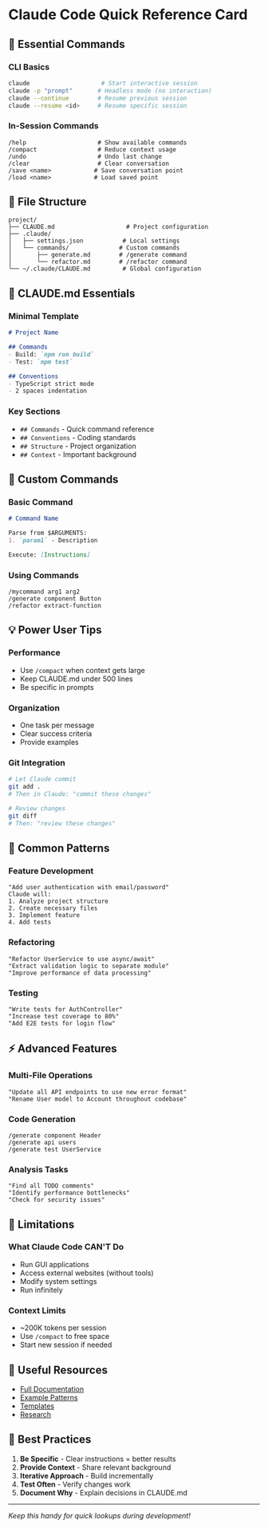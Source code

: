# Claude Code Quick Reference Card

## 🚀 Essential Commands

### CLI Basics
```bash
claude                    # Start interactive session
claude -p "prompt"       # Headless mode (no interaction)
claude --continue        # Resume previous session
claude --resume <id>     # Resume specific session
```

### In-Session Commands
```
/help                    # Show available commands
/compact                 # Reduce context usage
/undo                    # Undo last change
/clear                   # Clear conversation
/save <name>            # Save conversation point
/load <name>            # Load saved point
```

## 📁 File Structure

```
project/
├── CLAUDE.md                    # Project configuration
├── .claude/
│   ├── settings.json           # Local settings
│   └── commands/              # Custom commands
│       ├── generate.md        # /generate command
│       └── refactor.md        # /refactor command
└── ~/.claude/CLAUDE.md         # Global configuration
```

## 📝 CLAUDE.md Essentials

### Minimal Template
```markdown
# Project Name

## Commands
- Build: `npm run build`
- Test: `npm test`

## Conventions
- TypeScript strict mode
- 2 spaces indentation
```

### Key Sections
- `## Commands` - Quick command reference
- `## Conventions` - Coding standards
- `## Structure` - Project organization
- `## Context` - Important background

## 🎯 Custom Commands

### Basic Command
```markdown
# Command Name

Parse from $ARGUMENTS:
1. `param1` - Description

Execute: [Instructions]
```

### Using Commands
```
/mycommand arg1 arg2
/generate component Button
/refactor extract-function
```

## 💡 Power User Tips

### Performance
- Use `/compact` when context gets large
- Keep CLAUDE.md under 500 lines
- Be specific in prompts

### Organization
- One task per message
- Clear success criteria
- Provide examples

### Git Integration
```bash
# Let Claude commit
git add .
# Then in Claude: "commit these changes"

# Review changes
git diff
# Then: "review these changes"
```

## 🔧 Common Patterns

### Feature Development
```
"Add user authentication with email/password"
Claude will:
1. Analyze project structure
2. Create necessary files
3. Implement feature
4. Add tests
```

### Refactoring
```
"Refactor UserService to use async/await"
"Extract validation logic to separate module"
"Improve performance of data processing"
```

### Testing
```
"Write tests for AuthController"
"Increase test coverage to 80%"
"Add E2E tests for login flow"
```

## ⚡ Advanced Features

### Multi-File Operations
```
"Update all API endpoints to use new error format"
"Rename User model to Account throughout codebase"
```

### Code Generation
```
/generate component Header
/generate api users
/generate test UserService
```

### Analysis Tasks
```
"Find all TODO comments"
"Identify performance bottlenecks"
"Check for security issues"
```

## 🚫 Limitations

### What Claude Code CAN'T Do
- Run GUI applications
- Access external websites (without tools)
- Modify system settings
- Run infinitely

### Context Limits
- ~200K tokens per session
- Use `/compact` to free space
- Start new session if needed

## 🔗 Useful Resources

- [Full Documentation](docs/)
- [Example Patterns](examples/)
- [Templates](templates/)
- [Research](examples/infinite_agent_loop/research/)

## 🎨 Best Practices

1. **Be Specific** - Clear instructions = better results
2. **Provide Context** - Share relevant background
3. **Iterative Approach** - Build incrementally
4. **Test Often** - Verify changes work
5. **Document Why** - Explain decisions in CLAUDE.md

---

*Keep this handy for quick lookups during development!*